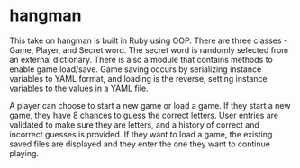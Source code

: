 # hangman
This take on hangman is built in Ruby using OOP. There are three classes - Game, Player, and Secret word. The secret word is randomly selected from an external dictionary. There is also a module that contains methods to enable game load/save. Game saving occurs by serializing instance variables to YAML format, and loading is the reverse, setting instance variables to the values in a YAML file. 

A player can choose to start a new game or load a game. 
If they start a new game, they have 8 chances to guess the correct letters. User entries are validated to make sure they are letters, and a history of correct and incorrect guesses is provided.
If they want to load a game, the existing saved files are displayed and they enter the one they want to continue playing. 

